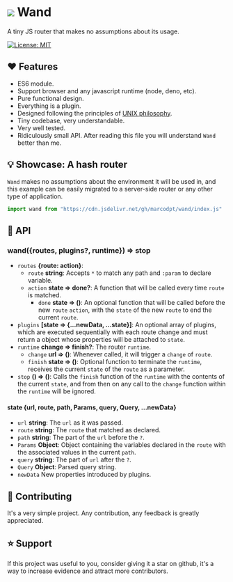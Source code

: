 # ![](favicon.ico) Wand

  A tiny JS router that makes no assumptions about its usage.

  [![License: MIT](https://img.shields.io/badge/License-MIT-yellow.svg)](https://opensource.org/licenses/MIT)

## ❤️ Features
 - ES6 module.
 - Support browser and any javascript runtime (node, deno, etc).
 - Pure functional design.
 - Everything is a plugin.
 - Designed following the principles of
[UNIX philosophy](https://en.wikipedia.org/wiki/Unix_philosophy).
 - Tiny codebase, very understandable.
 - Very well tested.
 - Ridiculously small API. After reading this file you will understand `Wand`
better than me.

## 💡 Showcase: A hash router

`Wand` makes no assumptions about the environment it will be used in, and this
example can be easily migrated to a server-side router or any other type of
application.

```js
import wand from "https://cdn.jsdelivr.net/gh/marcodpt/wand/index.js"
```

## 📖 API

### wand({routes, plugins?, runtime}) => stop
 - `routes` **{route: action}**:
   - `route` **string**:
Accepts `*` to match any path and `:param` to declare variable.
   - `action` **state => done?**: 
A function that will be called every time `route` is matched.
     - `done` **state => ()**:
An optional function that will be called before the new `route` `action`, with
the `state` of the new `route` to end the current `route`.
 - `plugins` **[state => {...newData, ...state}]**:
An optional array of plugins, which are executed sequentially with each route
change and must return a object whose properties will be attached to
`state`.
 - `runtime` **change => finish?**:
The router `runtime`.
   - `change` **url => ()**:
Whenever called, it will trigger a `change` of `route`.
   - `finish` **state => ()**:
Optional function to terminate the `runtime`, receives the current `state` of
the `route` as a parameter.
 - `stop` **() => ()**:
Calls the `finish` function of the `runtime` with the contents of the current
`state`, and from then on any call to the `change` function within the
`runtime` will be ignored.

#### state {url, route, path, Params, query, Query, ...newData}
 - `url` **string**: 
The `url` as it was passed.
 - `route` **string**:
The `route` that matched as declared.
 - `path` **string**:
The part of the `url` before the `?`.
 - `Params` **Object**: 
Object containing the variables declared in the `route` with the associated
values in the current `path`.
 - `query` **string**:
The part of `url` after the `?`.
 - `Query` **Object**:
Parsed query string.
 - `newData`
New properties introduced by plugins.

## 🤝 Contributing
It's a very simple project.
Any contribution, any feedback is greatly appreciated.

## ⭐ Support
If this project was useful to you, consider giving it a star on github, it's a
way to increase evidence and attract more contributors.
